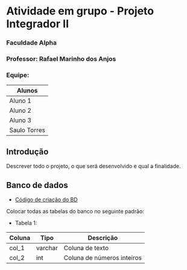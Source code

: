 # Atividade em grupo - Projeto Integrador II

### Faculdade Alpha
### Professor: Rafael Marinho dos Anjos

### Equipe:

| Alunos |
|--------|
| Aluno 1 |
| Aluno 2 |
| Aluno 3 |
| Saulo Torres |

## Introdução

Descrever todo o projeto, o que será desenvolvido e qual a finalidade.

## Banco de dados

- [Código de criação do BD](./data/codigo_criacao_banco.sql)

Colocar todas as tabelas do banco no seguinte padrão:

- Tabela 1:

| Coluna | Tipo | Descrição |
|--------|------|-----------|
| col_1 | varchar | Coluna de texto |
| col_2 | int | Coluna de números inteiros |

